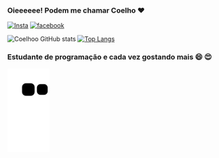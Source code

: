 
### Oieeeeee!  Podem me chamar Coelho ❤️

[![Insta](https://img.shields.io/badge/Instagram-E4405F?style=for-the-badge&logo=instagram&logoColor=white )](https://instagram.com/cecicoelho_)
[![facebook](https://img.shields.io/badge/Facebook-1877F2?style=for-the-badge&logo=facebook&logoColor=white)](https://www.facebook.com/cecilia.coelho.125)


![Coelhoo GitHub stats](https://github-readme-stats.vercel.app/api?username=Coelhoo&show_icons=true&theme=white)
[![Top Langs](https://github-readme-stats.vercel.app/api/top-langs/?username=coelhooooo&layout=compact)](https://github.com/coelhooo/github-readme-stats)
<br>

### Estudante de programação e cada vez gostando mais   😄 😍

![Snake animation](https://github.com/coelhooooo/coelhooooo/blob/output/github-contribution-grid-snake.svg)
